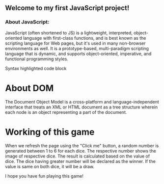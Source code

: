 ## Welcome to my first JavaScript project!


### About JavaScript:

JavaScript (often shortened to JS) is a lightweight, interpreted, object-oriented language with first-class functions, and is best known as the scripting language for Web pages, but it's used in many non-browser environments as well. It is a prototype-based, multi-paradigm scripting language that is dynamic, and supports object-oriented, imperative, and functional programming styles.


Syntax highlighted code block

# About DOM


The Document Object Model is a cross-platform and language-independent interface that treats an XML or HTML document as a tree structure wherein each node is an object representing a part of the document.

# Working of this game


When we refresh the page using the "Click me" button, a random number is generated between 1 to 6 for each dice. The respective number shows the image of respective dice. The result is calculated based on the value of dice. The dice having greater number will be declared as the winner. If the value is same on both dice, it will be a draw.

I hope you have fun playing this game!






